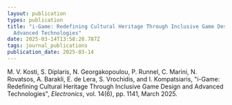 ```yaml
---
layout: publication
types: publication
title: "i-Game: Redefining Cultural Heritage Through Inclusive Game Design and
  Advanced Technologies"
date: 2025-03-14T13:58:28.787Z
tags: journal_publications
publication_date: 2025-03-14
---
```

<!--StartFragment-->

M. V. Kosti, S. Diplaris, N. Georgakopoulou, P. Runnel, C. Marini, N. Rovatsos, A. Barakli, E. de Lera, S. Vrochidis, and I. Kompatsiaris, "i-Game: Redefining Cultural Heritage Through Inclusive Game Design and Advanced Technologies", *Electronics*, vol. 14(6), pp. 1141, March 2025.

<!--EndFragment-->